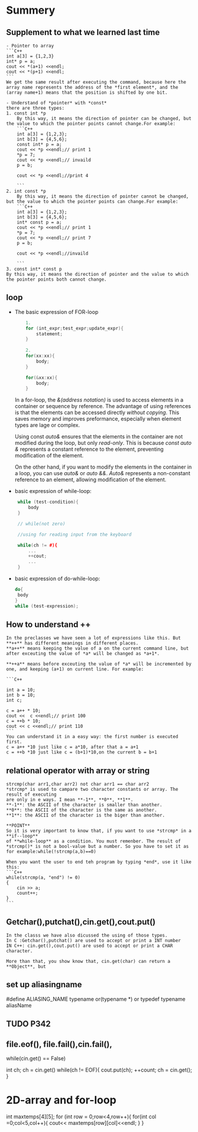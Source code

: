# Summery
## Supplement to what we learned last time
    - Pointer to array
    ```C++
    int a[3] = {1,2,3}
    int* p = a;
    cout << *(a+1) <<endl;
    cout << *(p+1) <<endl;
    ```
    We get the same result after executing the command, because here the array name represents the address of the *first element*, and the (array name+1) means that the position is shifted by one bit.

    - Understand of *pointer* with *const*
    there are three types:
    1. const int *p
        By this way, it means the direction of pointer can be changed, but the value to which the pointer points cannot change.For example:
        ```C++
        int a[3] = {1,2,3};
        int b[3] = {4,5,6};
        const int* p = a;
        cout << *p <<endl;// print 1
        *p = 7;
        cout << *p <<endl;// invaild 
        p = b;

        cout << *p <<endl;//print 4

        ```
    2. int const *p
        By this way, it means the direction of pointer cannot be changed, but the value to which the pointer points can change.For example:
        ```C++
        int a[3] = {1,2,3};
        int b[3] = {4,5,6};
        int* const p = a;
        cout << *p <<endl;// print 1
        *p = 7;
        cout << *p <<endl;// print 7
        p = b;

        cout << *p <<endl;//invaild  

        ```
    3. const int* const p
    By this way, it means the direction of pointer and the value to which the pointer points both cannot change.
## loop
 -  The basic expression of FOR-loop
    ```C++
        1. 
        for (int_expr;test_expr;update_expr){
            statement;
        }
        
        2. 
        for(xx:xx){
            body;
        }

        for(&xx:xx){
            body;
        }
    ```
    In a for-loop, the *&(address notation)* is used to access elements in a container or sequence by reference. The advantage of using references is that the elements can be accessed directly *without copying*. This saves memory and improves preformance, especially when element types are lage or complex.

    Using const *auto&* ensures that the elements in the container are not modified during the loop, but only *read-only*. This is because *const auto &* represents a constant reference to the element, preventing modification of the element.

    On the other hand, if you want to modify the elements in the container in a loop, you can use *auto&* or *auto &&*. *Auto&* represents a non-constant reference to an element, allowing modification of the element.

 - basic expression of while-loop:
   ```C++
    while (test-condition){
        body
    }

    // while(not zero)

    //using for reading input from the keyboard

    while(ch != #){
        ...
        ++cout;
        ...
    }
   ```
 - basic expression of do-while-loop:
   ```C++
   do{
    body
   }
   while (test-expression);

   ```
## How to understand ++ 
    In the preclasses we have seen a lot of expressions like this. But **++** has different meanings in different places. 
    **a++** means keeping the value of a on the current command line, but after exceuting the value of *a* will be changed as *a+1*.

    **++a** means before exceuting the value of *a* will be incremented by one, and keeping (a+1) on current line. For example:

    ```C++

    int a = 10;
    int b = 10;
    int c;

    c = a++ * 10;
    cout <<  c <<endl;// print 100
    c = ++b * 10;
    cout << c <<endl;// print 110
    ```
    You can understand it in a easy way: the first number is executed first.
    c = a++ *10 just like c = a*10, after that a = a+1
    c = ++b *10 just like c = (b+1)*10,on the current b = b+1

## relational operator with array or string 
    strcmp(char arr1,char arr2) not char arr1 == char arr2  
    *strcmp* is used to campare two character constants or array. The result of executing
    are only in e ways. I mean **-1**, **0**, **1**.
    **-1**: the ASCII of the character is smaller than another.
    **0**: the ASCII of the character is the same as another.
    **1**: the ASCII of the character is the biger than another.

    **POINT**
    So it is very important to know that, if you want to use *strcmp* in a **if--loop**
    of **while-loop** as a condition. You must remenber. The result of *strcmp()* is not a bool-value but a number. So you have to set it as for example:while(!strcmp(a,b)==0)

    When you want the user to end teh program by typing *end*, use it like this:
    ```C++
    while(strcmp(a, "end") != 0)
    {
        cin >> a;
        count++;
    }
    ```

## Getchar(),putchat(),cin.get(),cout.put()
    In the classs we have also dicussed the using of those types.
    In C :Getchar(),putchat() are used to accept or print a INT number
    IN C++: cin.get(),cout.put() are used to accept or print a CHAR character.

    More than that, you show know that, cin.get(char) can return a **Object**, but 
## set up aliasingname
#define ALIASING_NAME typename or(typename *)
or 
typedef typename aliasName



## TUDO P342
## file.eof(), file.fail(),cin.fail(),
while(cin.get() == False)

int ch;
ch = cin.get()
while(ch != EOF){
    cout.put(ch);
    ++count;
    ch = cin.get();
}

# 2D-array and for-loop
int maxtemps[4][5];
for (int row = 0;row<4,row++){
    for(int col =0;col<5,col++){
        cout<< maxtemps[row][col]<<endl;
    }
}
